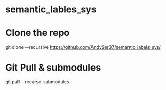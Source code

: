 # semantic_lables_sys

# Clone the repo

git clone --recursive https://github.com/AndySer37/semantic_labels_sys/

# Git Pull & submodules

git pull --recurse-submodules
